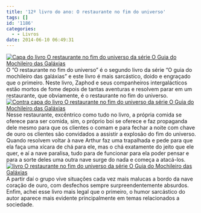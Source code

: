 ```yaml
---
title: '12º livro do ano: O restaurante no fim do universo'
tags: []
id: '1186'
categories:
  - - Livros
date: 2014-06-10 06:49:31
---
```


[![Capa do livro O restaurante no fim do universo da série O Guia do Mochileiro das Galáxias ](http://162.243.62.160/wp-content/uploads/2014/06/dsc02937.jpg?w=650)](http://162.243.62.160/wp-content/uploads/2014/06/dsc02937.jpg) O “O restaurante no fim do universo” é o segundo livro da série “O guia do mochileiro das galáxias” e este livro é mais sarcástico, doido e engraçado que o primeiro. Neste livro, Zaphod e seus companheiros intergalácticos estão mortos de fome depois de tantas aventuras e resolvem parar em um restaurante, que obviamente, é o restaurante no fim do universo. [![Contra capa do livro O restaurante no fim do universo da série O Guia do Mochileiro das Galáxias ](http://162.243.62.160/wp-content/uploads/2014/06/dsc02938.jpg?w=650)](http://162.243.62.160/wp-content/uploads/2014/06/dsc02938.jpg) Nesse restaurante, excêntrico como tudo no livro, a própria comida se oferece para ser comida, sim, o próprio boi se oferece e faz propaganda dele mesmo para que os clientes o comam e para fechar a noite com chave de ouro os clientes são convidados a assistir a explosão do fim do universo. Quando resolvem voltar à nave Arthur faz uma trapalhada e pede para que ela faça uma xícara de chá para ele, mas o chá exatamente do jeito que ele quer, e aí a nave paralisa, tudo para de funcionar para ela poder pensar e para a sorte deles uma outra nave surge do nada e começa a atacá-los. [![livro O restaurante no fim do universo da série O Guia do Mochileiro das Galáxias ](http://162.243.62.160/wp-content/uploads/2014/06/dsc02942.jpg?w=650)](http://162.243.62.160/wp-content/uploads/2014/06/dsc02942.jpg) A partir daí o grupo vive situações cada vez mais malucas a bordo da nave coração de ouro, com desfechos sempre surpreendentemente absurdos. Enfim, achei esse livro mais legal que o primeiro, o humor sarcástico do autor aparece mais evidente principalmente em temas relacionados a sociedade.